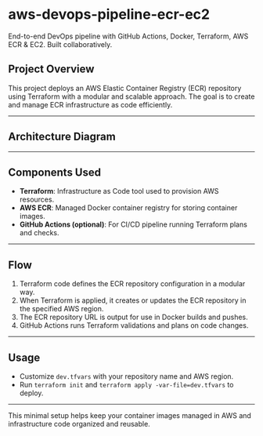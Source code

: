 # aws-devops-pipeline-ecr-ec2
End-to-end DevOps pipeline with GitHub Actions, Docker, Terraform, AWS ECR &amp; EC2. Built collaboratively.

## Project Overview
This project deploys an AWS Elastic Container Registry (ECR) repository using Terraform with a modular and scalable approach. The goal is to create and manage ECR infrastructure as code efficiently.

--- 

## Architecture Diagram

---

## Components Used

- **Terraform**: Infrastructure as Code tool used to provision AWS resources.
- **AWS ECR**: Managed Docker container registry for storing container images.
- **GitHub Actions (optional)**: For CI/CD pipeline running Terraform plans and checks.

---

## Flow

1. Terraform code defines the ECR repository configuration in a modular way.
2. When Terraform is applied, it creates or updates the ECR repository in the specified AWS region.
3. The ECR repository URL is output for use in Docker builds and pushes.
4. GitHub Actions runs Terraform validations and plans on code changes.

---

## Usage

- Customize `dev.tfvars` with your repository name and AWS region.
- Run `terraform init` and `terraform apply -var-file=dev.tfvars` to deploy.

---

This minimal setup helps keep your container images managed in AWS and infrastructure code organized and reusable.

